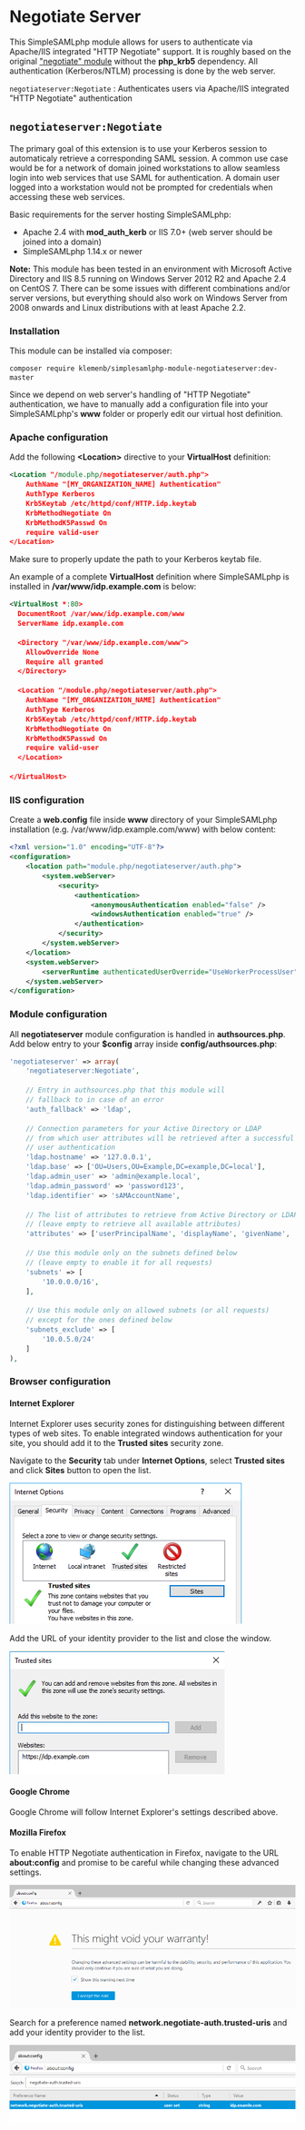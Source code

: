 # Negotiate Server

This SimpleSAMLphp module allows for users to authenticate via Apache/IIS integrated "HTTP Negotiate" support. It is roughly
based on the original ["negotiate" module](https://github.com/simplesamlphp/simplesamlphp/blob/master/modules/negotiate/docs/negotiate.md) 
without the **php_krb5** dependency. All authentication (Kerberos/NTLM) processing is done by the web server.
 
`negotiateserver:Negotiate`
: Authenticates users via Apache/IIS integrated "HTTP Negotiate" authentication

## `negotiateserver:Negotiate`
 
The primary goal of this extension is to use your Kerberos session to automaticaly retrieve a corresponding SAML session.
A common use case would be for a network of domain joined workstations to allow seamless login into web services that use
SAML for authentication. A domain user logged into a workstation would not be prompted for credentials
when accessing these web services.

Basic requirements for the server hosting SimpleSAMLphp:
- Apache 2.4 with **mod_auth_kerb** or IIS 7.0+
  (web server should be joined into a domain)
- SimpleSAMLphp 1.14.x or newer

**Note:** This module has been tested in an environment with Microsoft Active Directory and IIS 8.5
running on Windows Server 2012 R2 and Apache 2.4 on CentOS 7. There can be some issues
with different combinations and/or server versions, but everything should also work on Windows Server from 2008 
onwards and Linux distributions with at least Apache 2.2.

### Installation

This module can be installed via composer:

```
composer require klemenb/simplesamlphp-module-negotiateserver:dev-master
```

Since we depend on web server's handling of "HTTP Negotiate" authentication, we have to manually
add a configuration file into your SimpleSAMLphp's **www** folder or properly edit our virtual host definition.

### Apache configuration

Add the following **&lt;Location&gt;** directive to your **VirtualHost** definition:

```xml
<Location "/module.php/negotiateserver/auth.php">
    AuthName "[MY_ORGANIZATION_NAME] Authentication"
    AuthType Kerberos
    Krb5Keytab /etc/httpd/conf/HTTP.idp.keytab
    KrbMethodNegotiate On
    KrbMethodK5Passwd On
    require valid-user
</Location>
```

Make sure to properly update the path to your Kerberos keytab file.

An example of a complete **VirtualHost** definition where SimpleSAMLphp is installed
in **/var/www/idp.example.com** is below:

```xml
<VirtualHost *:80>
  DocumentRoot /var/www/idp.example.com/www
  ServerName idp.example.com

  <Directory "/var/www/idp.example.com/www">
    AllowOverride None
    Require all granted
  </Directory>

  <Location "/module.php/negotiateserver/auth.php">
    AuthName "[MY_ORGANIZATION_NAME] Authentication"
    AuthType Kerberos
    Krb5Keytab /etc/httpd/conf/HTTP.idp.keytab
    KrbMethodNegotiate On
    KrbMethodK5Passwd On
    require valid-user
  </Location>

</VirtualHost>
```

### IIS configuration

Create a **web.config** file inside **www** directory of your SimpleSAMLphp installation 
(e.g. /var/www/idp.example.com/www) with below content:

```xml
<?xml version="1.0" encoding="UTF-8"?>
<configuration>
    <location path="module.php/negotiateserver/auth.php">
        <system.webServer>
            <security>
                <authentication>
                    <anonymousAuthentication enabled="false" />
                    <windowsAuthentication enabled="true" />
                </authentication>
            </security>
        </system.webServer>
    </location>
    <system.webServer>
        <serverRuntime authenticatedUserOverride="UseWorkerProcessUser" />       
    </system.webServer>
</configuration>
```

### Module configuration

All **negotiateserver** module configuration is handled in **authsources.php**. Add below entry
to your **$config** array inside **config/authsources.php**:
 
```php
'negotiateserver' => array(
    'negotiateserver:Negotiate',

    // Entry in authsources.php that this module will
    // fallback to in case of an error
    'auth_fallback' => 'ldap',

    // Connection parameters for your Active Directory or LDAP
    // from which user attributes will be retrieved after a successful 
    // user authentication
    'ldap.hostname' => '127.0.0.1',
    'ldap.base' => ['OU=Users,OU=Example,DC=example,DC=local'],
    'ldap.admin_user' => 'admin@example.local',
    'ldap.admin_password' => 'password123',
    'ldap.identifier' => 'sAMAccountName',

    // The list of attributes to retrieve from Active Directory or LDAP
    // (leave empty to retrieve all available attributes)
    'attributes' => ['userPrincipalName', 'displayName', 'givenName', 'sn'],

    // Use this module only on the subnets defined below
    // (leave empty to enable it for all requests)
    'subnets' => [
        '10.0.0.0/16',
    ],

    // Use this module only on allowed subnets (or all requests)
    // except for the ones defined below
    'subnets_exclude' => [
        '10.0.5.0/24'
    ]
),
```
   
### Browser configuration

#### Internet Explorer

Internet Explorer uses security zones for distinguishing between different types of web sites. 
To enable integrated windows authentication for your site, you should add it to the **Trusted sites**
security zone.

Navigate to the **Security** tab under **Internet Options**, select **Trusted sites** and click **Sites** button
to open the list.

![Internet Explorer &quot;Security&quot; tab](img/ie_tab_security.png)

Add the URL of your identity provider to the list and close the window.

![Internet Explorer &quot;Trusted sites&quot;](img/ie_tab_trusted_sites.png)


#### Google Chrome

Google Chrome will follow Internet Explorer's settings described above.

#### Mozilla Firefox

To enable HTTP Negotiate authentication in Firefox, navigate to the URL **about:config** and promise to be
careful while changing these advanced settings.

![Firefox &quot;about:config&quot; promise](img/ff_config_warning.png)

Search for a preference named **network.negotiate-auth.trusted-uris** and add your identity provider to the list.

![Firefox &quot;about:config&quot; promise](img/ff_config_trusted_uris.png)




